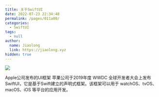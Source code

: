 ```yaml
---
title: 关于SwiftUI
date: 2022-07-23 22:34:48
permalink: /pages/011a00/
categories: 
  - SwiftUI
tags: 
  - null
author: 
  name: Jiaolong
  link: https://jiaolong.xyz
hidden: true
---
```


![](https://s2.loli.net/2022/07/24/e6VWi4RgPrCSzkB.jpg)

Apple公司发布的UI框架
苹果公司于2019年度 WWDC 全球开发者大会上发布SwiftUI，它是基于Swift建立的声明式框架。该框架可以用于 watchOS、tvOS、macOS、iOS 等平台的应用开发。